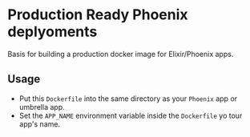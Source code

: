 # Production Ready Phoenix deplyoments
Basis for building a production docker image for Elixir/Phoenix apps.

## Usage
- Put this `Dockerfile` into the same directory as your `Phoenix` app or umbrella app.
- Set the `APP_NAME` environment variable inside the `Dockerfile` yo tour app's name.
